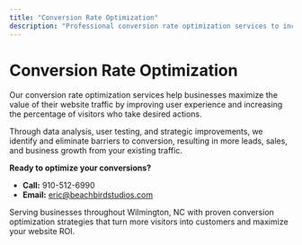 ```yaml
---
title: "Conversion Rate Optimization"
description: "Professional conversion rate optimization services to increase website conversions, improve user experience, and maximize ROI."
---
```


# Conversion Rate Optimization

Our conversion rate optimization services help businesses maximize the value of their website traffic by improving user experience and increasing the percentage of visitors who take desired actions.

Through data analysis, user testing, and strategic improvements, we identify and eliminate barriers to conversion, resulting in more leads, sales, and business growth from your existing traffic.

**Ready to optimize your conversions?**
- **Call:** 910-512-6990
- **Email:** eric@beachbirdstudios.com

Serving businesses throughout Wilmington, NC with proven conversion optimization strategies that turn more visitors into customers and maximize your website ROI.